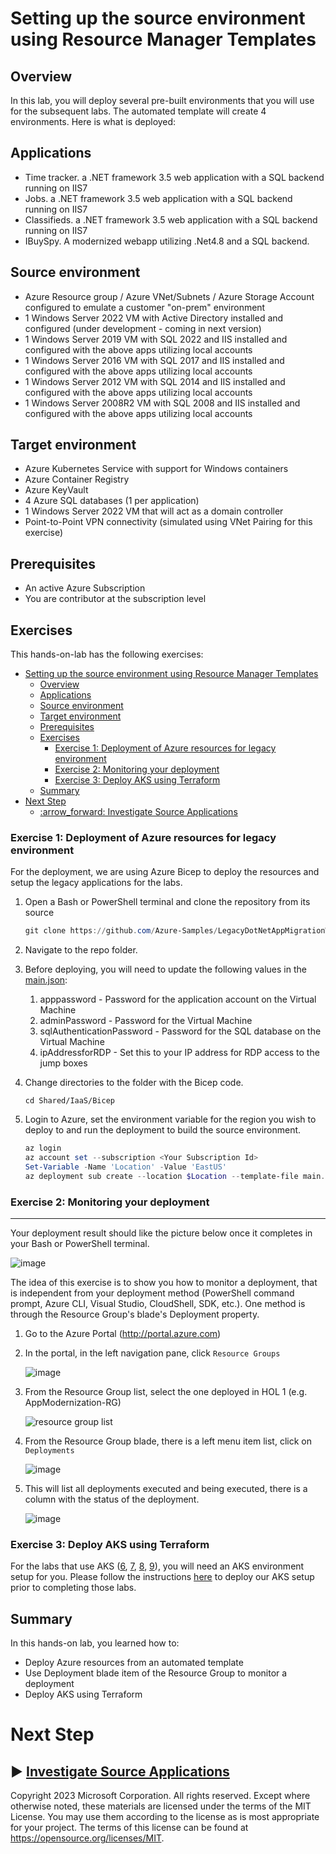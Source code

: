 # Setting up the source environment using Resource Manager Templates

## Overview

In this lab, you will deploy several pre-built environments that you will use for the subsequent labs. The automated template will create 4 environments. Here is what is deployed:

## Applications
* Time tracker.  a .NET framework 3.5 web application with a SQL backend running on IIS7
* Jobs. a .NET framework 3.5 web application with a SQL backend running on IIS7
* Classifieds.  a .NET framework 3.5 web application with a SQL backend running on IIS7
* IBuySpy. A modernized webapp utilizing .Net4.8 and a SQL backend.

## Source environment
* Azure Resource group / Azure VNet/Subnets / Azure Storage Account configured to emulate a customer "on-prem" environment
* 1 Windows Server 2022 VM with Active Directory installed and configured (under development - coming in next version)
* 1 Windows Server 2019 VM with SQL 2022 and IIS installed and configured with the above apps utilizing local accounts
* 1 Windows Server 2016 VM with SQL 2017 and IIS installed and configured with the above apps utilizing local accounts
* 1 Windows Server 2012 VM with SQL 2014 and IIS installed and configured with the above apps utilizing local accounts
* 1 Windows Server 2008R2 VM with SQL 2008 and IIS installed and configured with the above apps utilizing local accounts

## Target environment

* Azure Kubernetes Service with support for Windows containers
* Azure Container Registry
* Azure KeyVault
* 4 Azure SQL databases (1 per application)
* 1 Windows Server 2022 VM that will act as a domain controller
* Point-to-Point VPN connectivity (simulated using VNet Pairing for this exercise)

## Prerequisites

* An active Azure Subscription
* You are contributor at the subscription level

## Exercises

This hands-on-lab has the following exercises:

- [Setting up the source environment using Resource Manager Templates](#setting-up-the-source-environment-using-resource-manager-templates)
  - [Overview](#overview)
  - [Applications](#applications)
  - [Source environment](#source-environment)
  - [Target environment](#target-environment)
  - [Prerequisites](#prerequisites)
  - [Exercises](#exercises)
    - [Exercise 1: Deployment of Azure resources for legacy environment](#exercise-1-deployment-of-azure-resources-for-legacy-environment)
    - [Exercise 2: Monitoring your deployment](#exercise-2-monitoring-your-deployment)
    - [Exercise 3: Deploy AKS using Terraform](#exercise-3-deploy-aks-using-terraform)
  - [Summary](#summary)
- [Next Step](#next-step)
  - [:arrow\_forward: Investigate Source Applications](#arrow_forward-investigate-source-applications)

### Exercise 1: Deployment of Azure resources for legacy environment

For the deployment, we are using Azure Bicep to deploy the resources and setup the legacy applications for the labs. 

1. Open a Bash or PowerShell terminal and clone the repository from its source

    ```powershell
    git clone https://github.com/Azure-Samples/LegacyDotNetAppMigrationWorkshop.git
    ```
2. Navigate to the repo folder. 
3. Before deploying, you will need to update the following values in the [main.json](../../Shared/IaaS/Bicep/configs/main.json):
   1. apppassword - Password for the application account on the Virtual Machine
   2. adminPassword - Password for the Virtual Machine 
   3. sqlAuthenticationPassword - Password for the SQL database on the Virtual Machine
   4. ipAddressforRDP - Set this to your IP address for RDP access to the jump boxes
   
4. Change directories to the folder with the Bicep code.
   ```
   cd Shared/IaaS/Bicep
    ```
5. Login to Azure, set the environment variable for the region you wish to deploy to and run the deployment to build the source environment.

    ```powershell
    az login 
    az account set --subscription <Your Subscription Id>
    Set-Variable -Name 'Location' -Value 'EastUS'
    az deployment sub create --location $Location --template-file main.bicep
    ```
    
### Exercise 2: Monitoring your deployment<a name="ex4"></a>

----
Your deployment result should like the picture below once it completes in your Bash or PowerShell terminal. 

  ![image](./media/pic7.png)

The idea of this exercise is to show you how to monitor a deployment, that is independent from your deployment method (PowerShell command prompt, Azure CLI, Visual Studio, CloudShell, SDK, etc.). One method is through the Resource Group's blade's Deployment property.

1. Go to the Azure Portal (http://portal.azure.com)

2. In the portal, in the left navigation pane, click `Resource Groups`

    ![image](./media/02-01-c.png)

3. From the Resource Group list, select the one deployed in HOL 1 (e.g. AppModernization-RG)

    ![resource group list](./media/ResourceGroupAzure.png)

4. From the Resource Group blade, there is a left menu item list, click on `Deployments`

    ![image](./media/pic4.png)

5. This will list all deployments executed and being executed, there is a column with the status of the deployment.

    ![image](./media/pic5.png)

### Exercise 3: Deploy AKS using Terraform

For the labs that use AKS ([6](../06-windows-containers/README.md), [7](../07-app-to-container/README.md), [8](../08-devops-w-containers/README.md), [9](../09-monitoring-alerting/README.md)), you will need an AKS environment setup for you. Please follow the instructions [here](../../Shared/IaaS/Terraform/aks/docs/aks-deploy.md) to deploy our AKS setup prior to completing those labs. 

## Summary

In this hands-on lab, you learned how to:

* Deploy Azure resources from an automated template
* Use Deployment blade item of the Resource Group to monitor a deployment
* Deploy AKS using Terraform

# Next Step
:arrow_forward: [Investigate Source Applications](../02-investigate-source-apps/README.md)
----

Copyright 2023 Microsoft Corporation. All rights reserved. Except where otherwise noted, these materials are licensed under the terms of the MIT License. You may use them according to the license as is most appropriate for your project. The terms of this license can be found at https://opensource.org/licenses/MIT.

